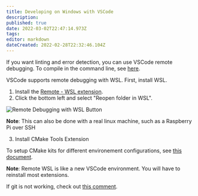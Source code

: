 ```yaml
---
title: Developing on Windows with VSCode
description: 
published: true
date: 2022-03-02T22:47:14.973Z
tags: 
editor: markdown
dateCreated: 2022-02-28T22:32:46.104Z
---
```


If you want linting and error detection, you can use VSCode remote debugging. To compile in the command line, see [here](./Compiling-the-SBG-Library-on-Linux).

VSCode supports remote debugging with WSL. First, install WSL.

1. Install the [Remote - WSL extension](https://marketplace.visualstudio.com/items?itemName=ms-vscode-remote.remote-wsl).
2. Click the bottom left and select "Reopen folder in WSL". 

![Remote Debugging with WSL Button](https://user-images.githubusercontent.com/12688112/93003773-74bbca00-f50f-11ea-8cb8-75671f5e6c25.png)

**Note**: This can also be done with a real linux machine, such as a Raspberry Pi over SSH

3. Install CMake Tools Extension

To setup CMake kits for different environement configurations, see [this document](./Set-Environement-Variable-In-Vscode-With-The-Cmake-Plugin).

**Note**: Remote WSL is like a new VSCode environment. You will have to reinstall most extensions.

If git is not working, check out [this comment](https://github.com/microsoft/WSL/issues/184#issuecomment-287853688).